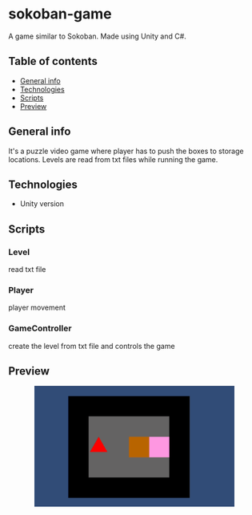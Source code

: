 # sokoban-game
A game similar to Sokoban. Made using Unity and C#.

## Table of contents
* [General info](#general-info)
* [Technologies](#technologie)
* [Scripts](#scripts)
* [Preview](#preview)

## General info
It's a puzzle video game where player has to push the boxes to storage locations. Levels are read from txt files while running the game. 

## Technologies 
* Unity version 

## Scripts
### Level
read txt file

### Player 
player movement

### GameController
create the level from txt file and controls the game

## Preview
<p align="center">
<img src="sokoban-preview.gif" width="400">
</p>
